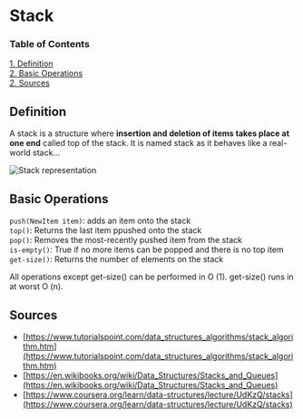 # Stack

### Table of Contents

[1. Definition](#definition)  
[2. Basic Operations](#operations)  
[2. Sources](#sources)  

<a name="definition"></a>

## Definition

A stack is a structure where **insertion and deletion of items takes place at one end** called top of the stack. It is named stack as it behaves like a real-world stack...

![Stack representation](https://www.tutorialspoint.com/data_structures_algorithms/images/stack_representation.jpg)

<a name="operations"></a>

## Basic Operations

```push(NewItem item)```: adds an item onto the stack  
```top()```: Returns the last item ppushed onto the stack  
```pop()```: Removes the most-recently pushed item from the stack  
```is-empty()```: True if no more items can be popped and there is no top item  
```get-size()```: Returns the number of elements on the stack 

All operations except get-size() can be performed in O (1). get-size() runs in at worst O (n).

<a name="sources"></a>

## Sources

* [https://www.tutorialspoint.com/data_structures_algorithms/stack_algorithm.htm](https://www.tutorialspoint.com/data_structures_algorithms/stack_algorithm.htm)
* [https://en.wikibooks.org/wiki/Data_Structures/Stacks_and_Queues](https://en.wikibooks.org/wiki/Data_Structures/Stacks_and_Queues)
* [https://www.coursera.org/learn/data-structures/lecture/UdKzQ/stacks](https://www.coursera.org/learn/data-structures/lecture/UdKzQ/stacks)
